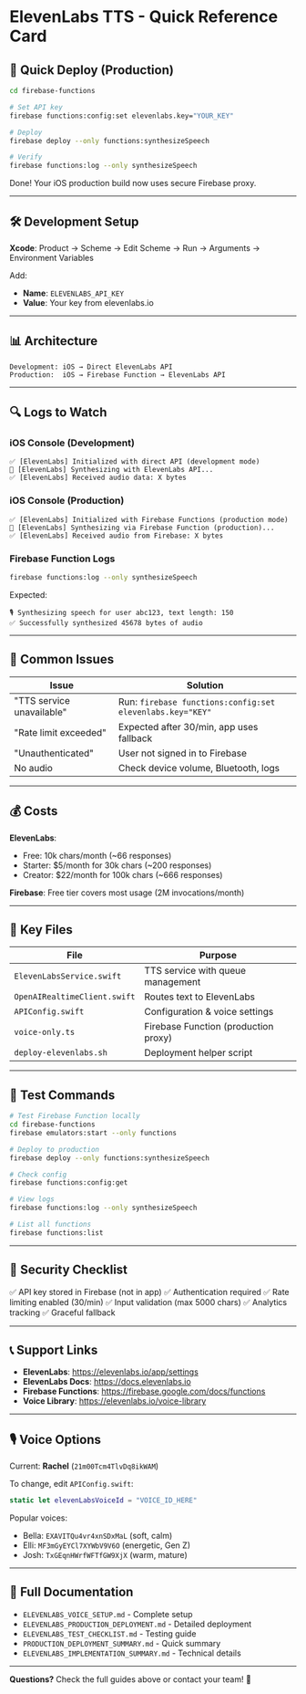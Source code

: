# ElevenLabs TTS - Quick Reference Card

## 🎯 Quick Deploy (Production)

```bash
cd firebase-functions

# Set API key
firebase functions:config:set elevenlabs.key="YOUR_KEY"

# Deploy
firebase deploy --only functions:synthesizeSpeech

# Verify
firebase functions:log --only synthesizeSpeech
```

Done! Your iOS production build now uses secure Firebase proxy.

---

## 🛠️ Development Setup

**Xcode**: Product → Scheme → Edit Scheme → Run → Arguments → Environment Variables

Add:
- **Name**: `ELEVENLABS_API_KEY`
- **Value**: Your key from elevenlabs.io

---

## 📊 Architecture

```
Development: iOS → Direct ElevenLabs API
Production:  iOS → Firebase Function → ElevenLabs API
```

---

## 🔍 Logs to Watch

### iOS Console (Development)
```
✅ [ElevenLabs] Initialized with direct API (development mode)
🎤 [ElevenLabs] Synthesizing with ElevenLabs API...
✅ [ElevenLabs] Received audio data: X bytes
```

### iOS Console (Production)
```
✅ [ElevenLabs] Initialized with Firebase Functions (production mode)
🎤 [ElevenLabs] Synthesizing via Firebase Function (production)...
✅ [ElevenLabs] Received audio from Firebase: X bytes
```

### Firebase Function Logs
```bash
firebase functions:log --only synthesizeSpeech
```

Expected:
```
🎙️ Synthesizing speech for user abc123, text length: 150
✅ Successfully synthesized 45678 bytes of audio
```

---

## 🚨 Common Issues

| Issue | Solution |
|-------|----------|
| "TTS service unavailable" | Run: `firebase functions:config:set elevenlabs.key="KEY"` |
| "Rate limit exceeded" | Expected after 30/min, app uses fallback |
| "Unauthenticated" | User not signed in to Firebase |
| No audio | Check device volume, Bluetooth, logs |

---

## 💰 Costs

**ElevenLabs**:
- Free: 10k chars/month (~66 responses)
- Starter: $5/month for 30k chars (~200 responses)
- Creator: $22/month for 100k chars (~666 responses)

**Firebase**: Free tier covers most usage (2M invocations/month)

---

## 📁 Key Files

| File | Purpose |
|------|---------|
| `ElevenLabsService.swift` | TTS service with queue management |
| `OpenAIRealtimeClient.swift` | Routes text to ElevenLabs |
| `APIConfig.swift` | Configuration & voice settings |
| `voice-only.ts` | Firebase Function (production proxy) |
| `deploy-elevenlabs.sh` | Deployment helper script |

---

## 🧪 Test Commands

```bash
# Test Firebase Function locally
cd firebase-functions
firebase emulators:start --only functions

# Deploy to production
firebase deploy --only functions:synthesizeSpeech

# Check config
firebase functions:config:get

# View logs
firebase functions:log --only synthesizeSpeech

# List all functions
firebase functions:list
```

---

## 🔐 Security Checklist

✅ API key stored in Firebase (not in app)
✅ Authentication required
✅ Rate limiting enabled (30/min)
✅ Input validation (max 5000 chars)
✅ Analytics tracking
✅ Graceful fallback

---

## 📞 Support Links

- **ElevenLabs**: https://elevenlabs.io/app/settings
- **ElevenLabs Docs**: https://docs.elevenlabs.io
- **Firebase Functions**: https://firebase.google.com/docs/functions
- **Voice Library**: https://elevenlabs.io/voice-library

---

## 🎙️ Voice Options

Current: **Rachel** (`21m00Tcm4TlvDq8ikWAM`)

To change, edit `APIConfig.swift`:
```swift
static let elevenLabsVoiceId = "VOICE_ID_HERE"
```

Popular voices:
- Bella: `EXAVITQu4vr4xnSDxMaL` (soft, calm)
- Elli: `MF3mGyEYCl7XYWbV9V6O` (energetic, Gen Z)
- Josh: `TxGEqnHWrfWFTfGW9XjX` (warm, mature)

---

## 📖 Full Documentation

- `ELEVENLABS_VOICE_SETUP.md` - Complete setup
- `ELEVENLABS_PRODUCTION_DEPLOYMENT.md` - Detailed deployment
- `ELEVENLABS_TEST_CHECKLIST.md` - Testing guide
- `PRODUCTION_DEPLOYMENT_SUMMARY.md` - Quick summary
- `ELEVENLABS_IMPLEMENTATION_SUMMARY.md` - Technical details

---

**Questions?** Check the full guides above or contact your team! 🚀

